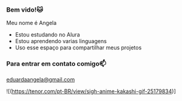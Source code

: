 ### Bem vido!🐱

Meu nome é Angela

- Estou estudando no Alura
- Estou aprendendo varias linguagens
- Uso esse espaço para compartilhar meus projetos

### Para entrar em contato comigo📫

eduardaangela@gmail.com

![(https://tenor.com/pt-BR/view/sigh-anime-kakashi-gif-25179834)]
